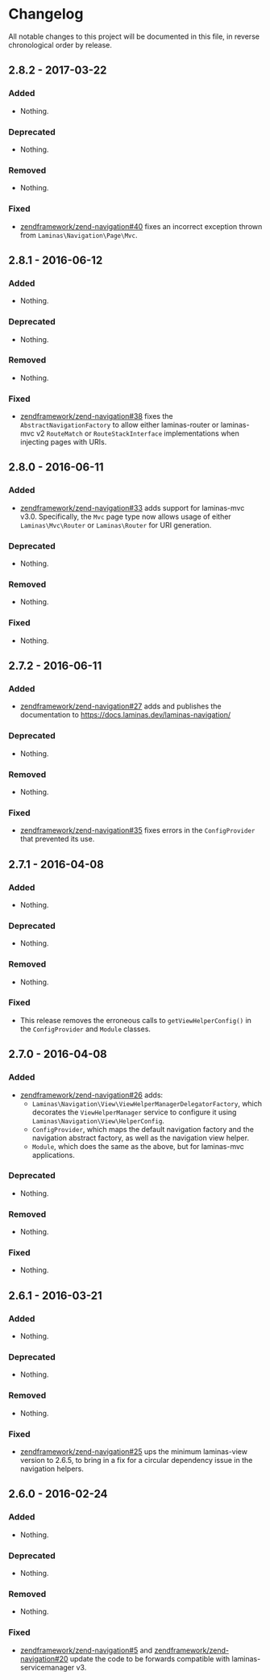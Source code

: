 # Changelog

All notable changes to this project will be documented in this file, in reverse chronological order by release.

## 2.8.2 - 2017-03-22

### Added

- Nothing.

### Deprecated

- Nothing.

### Removed

- Nothing.

### Fixed

- [zendframework/zend-navigation#40](https://github.com/zendframework/zend-navigation/pull/40) fixes an
  incorrect exception thrown from `Laminas\Navigation\Page\Mvc`.

## 2.8.1 - 2016-06-12

### Added

- Nothing.

### Deprecated

- Nothing.

### Removed

- Nothing.

### Fixed

- [zendframework/zend-navigation#38](https://github.com/zendframework/zend-navigation/pull/38) fixes the
  `AbstractNavigationFactory` to allow either laminas-router or laminas-mvc v2
  `RouteMatch` or `RouteStackInterface` implementations when injecting pages
  with URIs.

## 2.8.0 - 2016-06-11

### Added

- [zendframework/zend-navigation#33](https://github.com/zendframework/zend-navigation/pull/33) adds support
  for laminas-mvc v3.0. Specifically, the `Mvc` page type now allows usage of
  either `Laminas\Mvc\Router` or `Laminas\Router` for URI generation.

### Deprecated

- Nothing.

### Removed

- Nothing.

### Fixed

- Nothing.

## 2.7.2 - 2016-06-11

### Added

- [zendframework/zend-navigation#27](https://github.com/zendframework/zend-navigation/pull/27) adds and
  publishes the documentation to https://docs.laminas.dev/laminas-navigation/

### Deprecated

- Nothing.

### Removed

- Nothing.

### Fixed

- [zendframework/zend-navigation#35](https://github.com/zendframework/zend-navigation/pull/35) fixes errors
  in the `ConfigProvider` that prevented its use.

## 2.7.1 - 2016-04-08

### Added

- Nothing.

### Deprecated

- Nothing.

### Removed

- Nothing.

### Fixed

- This release removes the erroneous calls to `getViewHelperConfig()` in the
  `ConfigProvider` and `Module` classes.

## 2.7.0 - 2016-04-08

### Added

- [zendframework/zend-navigation#26](https://github.com/zendframework/zend-navigation/pull/26) adds:
  - `Laminas\Navigation\View\ViewHelperManagerDelegatorFactory`, which decorates
    the `ViewHelperManager` service to configure it using
    `Laminas\Navigation\View\HelperConfig`.
  - `ConfigProvider`, which maps the default navigation factory and the
    navigation abstract factory, as well as the navigation view helper.
  - `Module`, which does the same as the above, but for laminas-mvc
    applications.

### Deprecated

- Nothing.

### Removed

- Nothing.

### Fixed

- Nothing.

## 2.6.1 - 2016-03-21

### Added

- Nothing.

### Deprecated

- Nothing.

### Removed

- Nothing.

### Fixed

- [zendframework/zend-navigation#25](https://github.com/zendframework/zend-navigation/pull/25) ups the
  minimum laminas-view version to 2.6.5, to bring in a fix for a circular
  dependency issue in the navigation helpers.

## 2.6.0 - 2016-02-24

### Added

- Nothing.

### Deprecated

- Nothing.

### Removed

- Nothing.

### Fixed

- [zendframework/zend-navigation#5](https://github.com/zendframework/zend-navigation/pull/5) and
  [zendframework/zend-navigation#20](https://github.com/zendframework/zend-navigation/pull/20) update the
  code to be forwards compatible with laminas-servicemanager v3.
